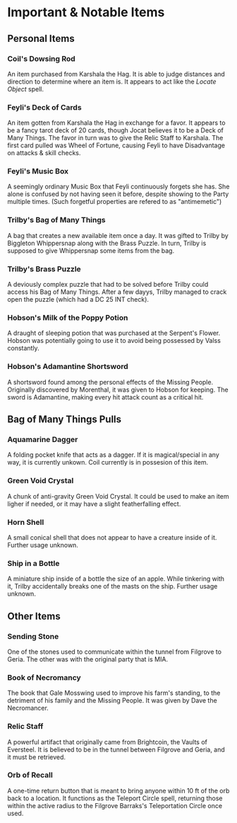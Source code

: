 # Important & Notable Items

## Personal Items

### Coil's Dowsing Rod

An item purchased from Karshala the Hag. It is able to judge distances and direction to determine where an item is. It appears to act like the *Locate Object* spell.

### Feyli's Deck of Cards

An item gotten from Karshala the Hag in exchange for a favor. It appears to be a fancy tarot deck of 20 cards, though Jocat believes it to be a Deck of Many Things. The favor in turn was to give the Relic Staff to Karshala. The first card pulled was Wheel of Fortune, causing Feyli to have Disadvantage on attacks & skill checks.

### Feyli's Music Box

A seemingly ordinary Music Box that Feyli continuously forgets she has. She alone is confused by not having seen it before, despite showing to the Party multiple times. (Such forgetful properties are refered to as "antimemetic")

### Trilby's Bag of Many Things

A bag that creates a new available item once a day. It was gifted to Trilby by Biggleton Whippersnap along with the Brass Puzzle. In turn, Trilby is supposed to give Whippersnap some items from the bag.

### Trilby's Brass Puzzle

A deviously complex puzzle that had to be solved before Trilby could access his Bag of Many Things. After a few dayys, Trilby managed to crack open the puzzle (which had a DC 25 INT check). 

### Hobson's Milk of the Poppy Potion

A draught of sleeping potion that was purchased at the Serpent's Flower. Hobson was potentially going to use it to avoid being possessed by Valss constantly.

### Hobson's Adamantine Shortsword

A shortsword found among the personal effects of the Missing People. Originally discovered by Morenthal, it was given to Hobson for keeping. The sword is Adamantine, making every hit attack count as a critical hit.

## Bag of Many Things Pulls

### Aquamarine Dagger

A folding pocket knife that acts as a dagger. If it is magical/special in any way, it is currently unkown. Coil currently is in possesion of this item.

### Green Void Crystal

A chunk of anti-gravity Green Void Crystal. It could be used to make an item ligher if needed, or it may have a slight featherfalling effect.

### Horn Shell

A small conical shell that does not appear to have a creature inside of it. Further usage unknown.

### Ship in a Bottle

A miniature ship inside of a bottle the size of an apple. While tinkering with it, Trilby accidentally breaks one of the masts on the ship. Further usage unknown.

### 

## Other Items

### Sending Stone

One of the stones used to communicate within the tunnel from Filgrove to Geria. The other was with the original party that is MIA.

### Book of Necromancy

The book that Gale Mosswing used to improve his farm's standing, to the detriment of his family and the Missing People. It was given by Dave the Necromancer.

### Relic Staff

A powerful artifact that originally came from Brightcoin, the Vaults of Eversteel. It is believed to be in the tunnel between Filgrove and Geria, and it must be retrieved.

### Orb of Recall

A one-time return button that is meant to bring anyone within 10 ft of the orb back to a location. It functions as the Teleport Circle spell, returning those within the active radius to the Filgrove Barraks's Teleportation Circle once used.
